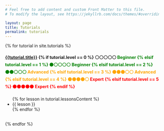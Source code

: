 ```yaml
---
# Feel free to add content and custom Front Matter to this file.
# To modify the layout, see https://jekyllrb.com/docs/themes/#overriding-theme-defaults

layout: page
title: Tutorials
permalink: tutorials
---
```


{% for tutorial in site.tutorials %}
  <h4><a href="{{tutorial.url}}">{{tutorial.title}}</a>
{% if tutorial.level == 0 %}
  ⚪⚪⚪⚪⚪ <span style="color:green">Beginner
{% elsif tutorial.level == 1 %}
  ⚫⚪⚪⚪⚪ <span style="color:green">Beginner
{% elsif tutorial.level == 2 %}
  ⚫⚫⚪⚪⚪ <span style="color:orange">Advanced
{% elsif tutorial.level == 3 %}
  ⚫⚫⚫⚪⚪ <span style="color:orange">Advanced
{% elsif tutorial.level == 4 %}
  ⚫⚫⚫⚫⚪ <span style="color:red">Expert
{% elsif tutorial.level == 5 %}
  ⚫⚫⚫⚫⚫ <span style="color:red">Expert
{% endif %} </span></h4>
  <ul>
  {% for lesson in tutorial.lessonsContent %}
    <li>{{ lesson }}</li>
  {% endfor %}
  </ul>
  <br />
{% endfor %}
